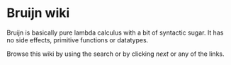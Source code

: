 # Bruijn wiki

Bruijn is basically pure lambda calculus with a bit of syntactic sugar.
It has no side effects, primitive functions or datatypes.

Browse this wiki by using the search or by clicking *next* or any of the links.
